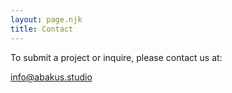 ```yaml
---
layout: page.njk
title: Contact
---
```


To submit a project or inquire, please contact us at:

<a href="mailto:info@abakus.studio">info@abakus.studio</a>
